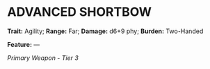 ﻿---
tags:
  - Item
  - Weapon
name: 'ADVANCED SHORTBOW'
trait: 'Agility'
range: 'Far'
damage: 'd6+9 phy'
burden: 'Two-Handed'
feat_name: 
feat_text: 
primary_or_secondary: 'Primary Weapon'
tier: 3
---

# ADVANCED SHORTBOW

**Trait:** Agility; **Range:** Far; **Damage:** d6+9 phy; **Burden:** Two-Handed

**Feature:** —

*Primary Weapon - Tier 3*
